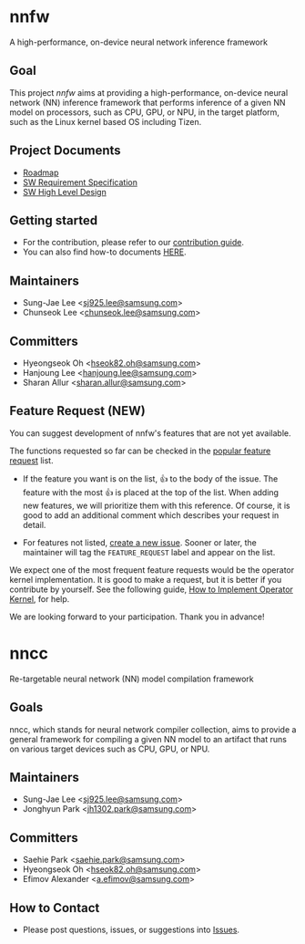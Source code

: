 # nnfw

A high-performance, on-device neural network inference framework

## Goal

This project _nnfw_ aims at providing a high-performance, on-device neural network (NN) inference
framework that performs inference of a given NN model on processors, such as CPU, GPU, or NPU, in
the target platform, such as the Linux kernel based OS including Tizen.

## Project Documents

- [Roadmap](docs/nnfw/roadmap.md)
- [SW Requirement Specification](docs/nnfw/project/2019_requirement_specification.md)
- [SW High Level Design](docs/nnfw/project/2018_high_level_design.md)

## Getting started

- For the contribution, please refer to our [contribution guide](docs/HowToContribute.md).
- You can also find how-to documents [HERE](docs/nnfw/howto.md).

## Maintainers

- Sung-Jae Lee <<sj925.lee@samsung.com>>
- Chunseok Lee <<chunseok.lee@samsung.com>>

## Committers

- Hyeongseok Oh <<hseok82.oh@samsung.com>>
- Hanjoung Lee <<hanjoung.lee@samsung.com>>
- Sharan Allur <<sharan.allur@samsung.com>>

## Feature Request (NEW)

You can suggest development of nnfw's features that are not yet available.

The functions requested so far can be checked in the [popular feature request](https://github.com/Samsung/ONE/issues?utf8=%E2%9C%93&q=is%3Aopen+is%3Aissue+label%3AFEATURE_REQUEST+sort%3Areactions-%2B1-desc) list.

- If the feature you want is on the list, :+1: to the body of the issue. The feature with the most
:+1: is placed at the top of the list. When adding new features, we will prioritize them with this reference.
Of course, it is good to add an additional comment which describes your request in detail.

- For features not listed, [create a new issue](https://github.com/Samsung/ONE/issues/new).
Sooner or later, the maintainer will tag the `FEATURE_REQUEST` label and appear on the list.

We expect one of the most frequent feature requests would be the operator kernel implementation.
It is good to make a request, but it is better if you contribute by yourself. See the following guide,
[How to Implement Operator Kernel](docs/nnfw/howto/HowToAddNewOperation.md), for help.

We are looking forward to your participation.
Thank you in advance!

# nncc
Re-targetable neural network (NN) model compilation framework

## Goals
nncc, which stands for neural network compiler collection, aims to provide a general framework for
compiling a given NN model to an artifact that runs on various target devices such as CPU, GPU, or
NPU.

## Maintainers

- Sung-Jae Lee <<sj925.lee@samsung.com>>
- Jonghyun Park <<jh1302.park@samsung.com>>

## Committers

- Saehie Park <<saehie.park@samsung.com>>
- Hyeongseok Oh <<hseok82.oh@samsung.com>>
- Efimov Alexander <<a.efimov@samsung.com>>

## How to Contact

- Please post questions, issues, or suggestions into [Issues](https://github.com/Samsung/ONE/issues).
